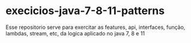 # execicios-java-7-8-11-patterns
Esse repositorio serve para exercitar as features, api, interfaces, função, lambdas, stream, etc, da logica aplicado no java 7, 8 e 11
